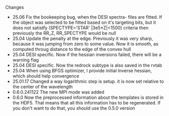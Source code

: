 Changes

* 25.06 Fix the bookeeping bug, when the DESI spectra- files are fitted. If the object was selected to be fitted based on it's targeting bits, but it does not satistfy (SPECTYPE='STAR' |3e5*Z|<1500) criteria then previously the RR_Z, RR_SPECTYPE would be null
* 25.04 Update the penalty at the edge. Previously it was very sharp, because it was jumping from zero to some value. Now it is smooth, as computed throug distance to the edge of the convex hull
* 25.04 DESI specific. Now if the hessian inversions failed, there will be a warning flag
* 25.04 DESI specific. Now the redrock subtype is also saved in the rvtab
* 25.04 When using BFGS optimizer, I provide initial Inverse hessian, which should help convergence
* 25.01.17 Changed a way logarithmic step is setup. it is now set relative to the center of the wavelength
* 0.6.0.241122 The new MPI mode was added
* 0.6.0 Now the preprocessed information about the templates is stored in the HDF5. That means that all this information has to be regenerated. If you don't want to do that, you should use the 0.5.0 version
